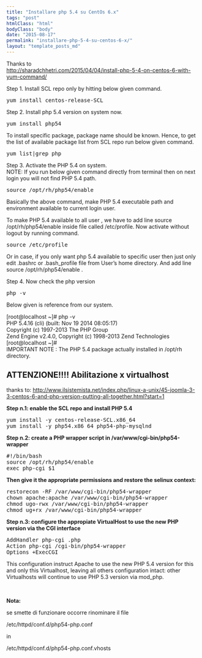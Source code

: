 ```yaml
---
title: "Installare php 5.4 su CentOs 6.x"
tags: "post"
htmlClass: "html"
bodyClass: "body"
date: "2015-08-17"
permalink: "installare-php-5-4-su-centos-6-x/"
layout: "template_posts_md"
---
```

<p>Thanks to<br />
<a href="http://sharadchhetri.com/2015/04/04/install-php-5-4-on-centos-6-with-yum-command/">http://sharadchhetri.com/2015/04/04/install-php-5-4-on-centos-6-with-yum-command/</a></p>
<p>Step 1. Install SCL repo only by hitting below given command.</p>
<pre>yum install centos-release-SCL</pre>
<p>Step 2. Install php 5.4 version on system now.</p>
<pre>yum install php54</pre>
<p>To install specific package, package name should be known. Hence, to get the list of available package list from SCL repo run below given command.</p>
<pre>yum list|grep php</pre>
<p>Step 3. Activate the PHP 5.4 on system.<br />
NOTE: If you run below given command directly from terminal then on next login you will not find PHP 5.4 path.</p>
<pre>source /opt/rh/php54/enable</pre>
<p>Basically the above command, make PHP 5.4 executable path and environment available to current login user.</p>
<p>To make PHP 5.4 available to all user , we have to add line source /opt/rh/php54/enable inside file called /etc/profile. Now activate without logout by running command.</p>
<pre>source /etc/profile</pre>
<p>Or in case, if you only want php 5.4 available to specific user then just only edit .bashrc or .bash_profile file from User’s home directory. And add line source /opt/rh/php54/enable .</p>
<p>Step 4. Now check the php version</p>
<pre>php -v</pre>
<p>Below given is reference from our system.</p>
<p>[root@localhost ~]# php -v<br />
PHP 5.4.16 (cli) (built: Nov 19 2014 08:05:17)<br />
Copyright (c) 1997-2013 The PHP Group<br />
Zend Engine v2.4.0, Copyright (c) 1998-2013 Zend Technologies<br />
[root@localhost ~]#<br />
IMPORTANT NOTE : The PHP 5.4 package actually installed in /opt/rh directory.</p>
<h2>ATTENZIONE!!!! Abilitazione x virtualhost</h2>
<p>thanks to: <a href="http://www.ilsistemista.net/index.php/linux-a-unix/45-joomla-3-3-centos-6-and-php-version-putting-all-together.html?start=1" target="_blank">http://www.ilsistemista.net/index.php/linux-a-unix/45-joomla-3-3-centos-6-and-php-version-putting-all-together.html?start=1</a></p>
<p><strong>Step n.1: enable the SCL repo and install PHP 5.4</strong></p>
<pre>yum install -y centos-release-SCL.x86_64
yum install -y php54.x86_64 php54-php-mysqlnd
</pre>
<p><strong>Step n.2: create a PHP wrapper script in /var/www/cgi-bin/php54-wrapper</strong></p>
<pre>#!/bin/bash
source /opt/rh/php54/enable
exec php-cgi $1
</pre>
<p><strong>Then give it the appropriate permissions and restore the selinux context:</strong></p>
<pre>restorecon -RF /var/www/cgi-bin/php54-wrapper
chown apache:apache /var/www/cgi-bin/php54-wrapper
chmod ugo-rwx /var/www/cgi-bin/php54-wrapper
chmod ug+rx /var/www/cgi-bin/php54-wrapper
</pre>
<p><strong>Step n.3: configure the appropiate VirtualHost to use the new PHP version via the CGI interface</strong></p>
<pre>AddHandler php-cgi .php
Action php-cgi /cgi-bin/php54-wrapper
Options +ExecCGI
</pre>
<p>This configuration instruct Apache to use the new PHP 5.4 version for this and only this Virtualhost, leaving all others configuration intact: other Virtualhosts will continue to use PHP 5.3 version via mod_php.</p>
<p>&nbsp;</p>
<p><strong>Nota:</strong></p>
<p>se smette di funzionare occorre rinominare il file</p>
<p>/etc/httpd/conf.d/php54-php.conf</p>
<p>in</p>
<p>/etc/httpd/conf.d/php54-php.conf.vhosts</p>
